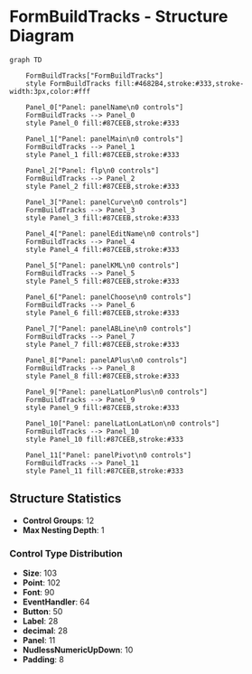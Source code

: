 # FormBuildTracks - Structure Diagram

```mermaid
graph TD

    FormBuildTracks["FormBuildTracks"]
    style FormBuildTracks fill:#4682B4,stroke:#333,stroke-width:3px,color:#fff

    Panel_0["Panel: panelName\n0 controls"]
    FormBuildTracks --> Panel_0
    style Panel_0 fill:#87CEEB,stroke:#333

    Panel_1["Panel: panelMain\n0 controls"]
    FormBuildTracks --> Panel_1
    style Panel_1 fill:#87CEEB,stroke:#333

    Panel_2["Panel: flp\n0 controls"]
    FormBuildTracks --> Panel_2
    style Panel_2 fill:#87CEEB,stroke:#333

    Panel_3["Panel: panelCurve\n0 controls"]
    FormBuildTracks --> Panel_3
    style Panel_3 fill:#87CEEB,stroke:#333

    Panel_4["Panel: panelEditName\n0 controls"]
    FormBuildTracks --> Panel_4
    style Panel_4 fill:#87CEEB,stroke:#333

    Panel_5["Panel: panelKML\n0 controls"]
    FormBuildTracks --> Panel_5
    style Panel_5 fill:#87CEEB,stroke:#333

    Panel_6["Panel: panelChoose\n0 controls"]
    FormBuildTracks --> Panel_6
    style Panel_6 fill:#87CEEB,stroke:#333

    Panel_7["Panel: panelABLine\n0 controls"]
    FormBuildTracks --> Panel_7
    style Panel_7 fill:#87CEEB,stroke:#333

    Panel_8["Panel: panelAPlus\n0 controls"]
    FormBuildTracks --> Panel_8
    style Panel_8 fill:#87CEEB,stroke:#333

    Panel_9["Panel: panelLatLonPlus\n0 controls"]
    FormBuildTracks --> Panel_9
    style Panel_9 fill:#87CEEB,stroke:#333

    Panel_10["Panel: panelLatLonLatLon\n0 controls"]
    FormBuildTracks --> Panel_10
    style Panel_10 fill:#87CEEB,stroke:#333

    Panel_11["Panel: panelPivot\n0 controls"]
    FormBuildTracks --> Panel_11
    style Panel_11 fill:#87CEEB,stroke:#333

```

## Structure Statistics
- **Control Groups**: 12
- **Max Nesting Depth**: 1

### Control Type Distribution
- **Size**: 103
- **Point**: 102
- **Font**: 90
- **EventHandler**: 64
- **Button**: 50
- **Label**: 28
- **decimal**: 28
- **Panel**: 11
- **NudlessNumericUpDown**: 10
- **Padding**: 8
